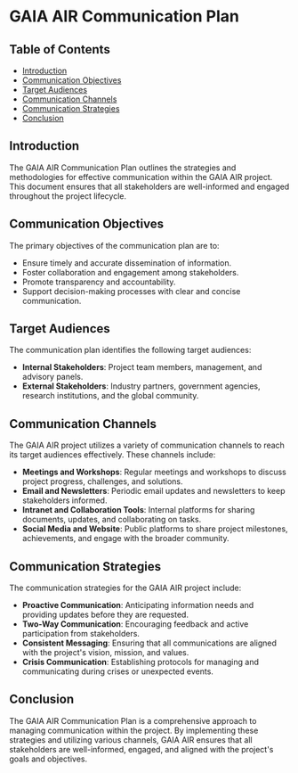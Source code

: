 # GAIA AIR Communication Plan

## Table of Contents
- [Introduction](#introduction)
- [Communication Objectives](#communication-objectives)
- [Target Audiences](#target-audiences)
- [Communication Channels](#communication-channels)
- [Communication Strategies](#communication-strategies)
- [Conclusion](#conclusion)

## Introduction
The GAIA AIR Communication Plan outlines the strategies and methodologies for effective communication within the GAIA AIR project. This document ensures that all stakeholders are well-informed and engaged throughout the project lifecycle.

## Communication Objectives
The primary objectives of the communication plan are to:
- Ensure timely and accurate dissemination of information.
- Foster collaboration and engagement among stakeholders.
- Promote transparency and accountability.
- Support decision-making processes with clear and concise communication.

## Target Audiences
The communication plan identifies the following target audiences:
- **Internal Stakeholders**: Project team members, management, and advisory panels.
- **External Stakeholders**: Industry partners, government agencies, research institutions, and the global community.

## Communication Channels
The GAIA AIR project utilizes a variety of communication channels to reach its target audiences effectively. These channels include:
- **Meetings and Workshops**: Regular meetings and workshops to discuss project progress, challenges, and solutions.
- **Email and Newsletters**: Periodic email updates and newsletters to keep stakeholders informed.
- **Intranet and Collaboration Tools**: Internal platforms for sharing documents, updates, and collaborating on tasks.
- **Social Media and Website**: Public platforms to share project milestones, achievements, and engage with the broader community.

## Communication Strategies
The communication strategies for the GAIA AIR project include:
- **Proactive Communication**: Anticipating information needs and providing updates before they are requested.
- **Two-Way Communication**: Encouraging feedback and active participation from stakeholders.
- **Consistent Messaging**: Ensuring that all communications are aligned with the project's vision, mission, and values.
- **Crisis Communication**: Establishing protocols for managing and communicating during crises or unexpected events.

## Conclusion
The GAIA AIR Communication Plan is a comprehensive approach to managing communication within the project. By implementing these strategies and utilizing various channels, GAIA AIR ensures that all stakeholders are well-informed, engaged, and aligned with the project's goals and objectives.
